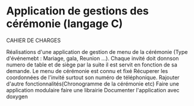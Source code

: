 # Application de gestions des cérémonie (langage C)

CAHIER  DE CHARGES

Réalisations d'une application de gestion de menu  de la cérémonie  (Type d'événemebt : Mariage, gala, Reunion ...).
Chaque invité doit donnson numero de table et de siège par la suite  il est servit en fonction de sa demande. 
Le menu de cérémonie est connu et fixé
Récuperer les coordonnées de l'invité surtout son numéro de téléphonique.
Rajouter d'autre fonctionnalités(Chronogramme de la cérémonie etc)
Faire une application modulaire
faire une librairie
Documenter l'application avec doxygen
